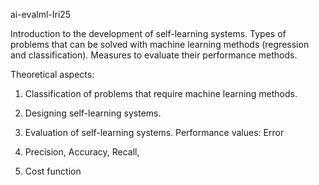 ai-evalml-Iri25

Introduction to the development of self-learning systems. Types of problems that can be solved with machine learning methods (regression and classification). 
Measures to evaluate their performance methods.

Theoretical aspects:

1. Classification of problems that require machine learning methods.

2. Designing self-learning systems.

3. Evaluation of self-learning systems. Performance values: Error

4. Precision, Accuracy, Recall,

5. Cost function
